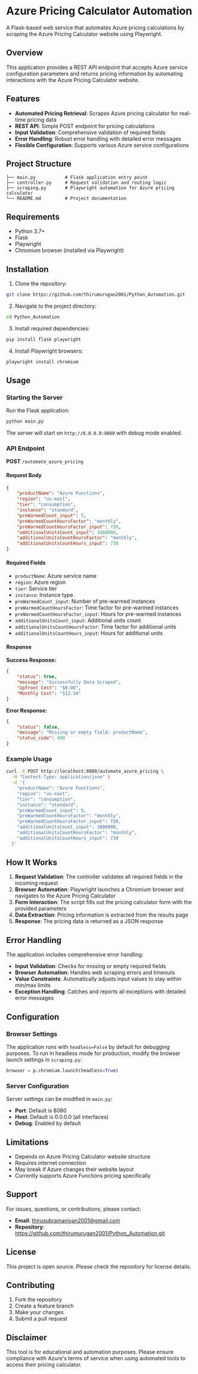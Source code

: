 # Azure Pricing Calculator Automation

A Flask-based web service that automates Azure pricing calculations by scraping the Azure Pricing Calculator website using Playwright.

## Overview

This application provides a REST API endpoint that accepts Azure service configuration parameters and returns pricing information by automating interactions with the Azure Pricing Calculator website.

## Features

- **Automated Pricing Retrieval**: Scrapes Azure pricing calculator for real-time pricing data
- **REST API**: Simple POST endpoint for pricing calculations
- **Input Validation**: Comprehensive validation of required fields
- **Error Handling**: Robust error handling with detailed error messages
- **Flexible Configuration**: Supports various Azure service configurations

## Project Structure

```
├── main.py           # Flask application entry point
├── controller.py     # Request validation and routing logic
├── scraping.py       # Playwright automation for Azure pricing calculator
└── README.md         # Project documentation
```

## Requirements

- Python 3.7+
- Flask
- Playwright
- Chromium browser (installed via Playwright)

## Installation

1. Clone the repository:
```bash
git clone https://github.com/thirumurugan2001/Python_Automation.git
```

2. Navigate to the project directory:
```bash
cd Python_Automation
```

3. Install required dependencies:
```bash
pip install flask playwright
```

4. Install Playwright browsers:
```bash
playwright install chromium
```

## Usage

### Starting the Server

Run the Flask application:
```bash
python main.py
```

The server will start on `http://0.0.0.0:8080` with debug mode enabled.

### API Endpoint

**POST** `/automate_azure_pricing`

#### Request Body

```json
{
    "productName": "Azure Functions",
    "region": "us-east",
    "tier": "consumption",
    "instance": "standard",
    "preWarmedCount_input": 5,
    "preWarmedCountHoursFactor": "monthly",
    "preWarmedCountHoursFactor_input": 730,
    "additionalUnitsCount_input": 1000000,
    "additionalUnitsCountHoursFactor": "monthly",
    "additionalUnitsCountHours_input": 730
}
```

#### Required Fields

- `productName`: Azure service name
- `region`: Azure region
- `tier`: Service tier
- `instance`: Instance type
- `preWarmedCount_input`: Number of pre-warmed instances
- `preWarmedCountHoursFactor`: Time factor for pre-warmed instances
- `preWarmedCountHoursFactor_input`: Hours for pre-warmed instances
- `additionalUnitsCount_input`: Additional units count
- `additionalUnitsCountHoursFactor`: Time factor for additional units
- `additionalUnitsCountHours_input`: Hours for additional units

#### Response

**Success Response:**
```json
{
    "status": true,
    "message": "Successfully Data Scraped",
    "Upfront Cost": "$0.00",
    "Monthly Cost": "$12.34"
}
```

**Error Response:**
```json
{
    "status": false,
    "message": "Missing or empty field: productName",
    "status_code": 400
}
```

### Example Usage

```bash
curl -X POST http://localhost:8080/automate_azure_pricing \
  -H "Content-Type: application/json" \
  -d '{
    "productName": "Azure Functions",
    "region": "us-east",
    "tier": "consumption",
    "instance": "standard",
    "preWarmedCount_input": 5,
    "preWarmedCountHoursFactor": "monthly",
    "preWarmedCountHoursFactor_input": 730,
    "additionalUnitsCount_input": 1000000,
    "additionalUnitsCountHoursFactor": "monthly",
    "additionalUnitsCountHours_input": 730
  }'
```

## How It Works

1. **Request Validation**: The controller validates all required fields in the incoming request
2. **Browser Automation**: Playwright launches a Chromium browser and navigates to the Azure Pricing Calculator
3. **Form Interaction**: The script fills out the pricing calculator form with the provided parameters
4. **Data Extraction**: Pricing information is extracted from the results page
5. **Response**: The pricing data is returned as a JSON response

## Error Handling

The application includes comprehensive error handling:

- **Input Validation**: Checks for missing or empty required fields
- **Browser Automation**: Handles web scraping errors and timeouts
- **Value Constraints**: Automatically adjusts input values to stay within min/max limits
- **Exception Handling**: Catches and reports all exceptions with detailed error messages

## Configuration

### Browser Settings

The application runs with `headless=False` by default for debugging purposes. To run in headless mode for production, modify the browser launch settings in `scraping.py`:

```python
browser = p.chromium.launch(headless=True)
```

### Server Configuration

Server settings can be modified in `main.py`:
- **Port**: Default is 8080
- **Host**: Default is 0.0.0.0 (all interfaces)
- **Debug**: Enabled by default

## Limitations

- Depends on Azure Pricing Calculator website structure
- Requires internet connection
- May break if Azure changes their website layout
- Currently supports Azure Functions pricing specifically

## Support

For issues, questions, or contributions, please contact:
- **Email**: thirusubramaniyan2001@gmail.com
- **Repository**: https://github.com/thirumurugan2001/Python_Automation.git

## License

This project is open source. Please check the repository for license details.

## Contributing

1. Fork the repository
2. Create a feature branch
3. Make your changes
4. Submit a pull request

## Disclaimer

This tool is for educational and automation purposes. Please ensure compliance with Azure's terms of service when using automated tools to access their pricing calculator.
